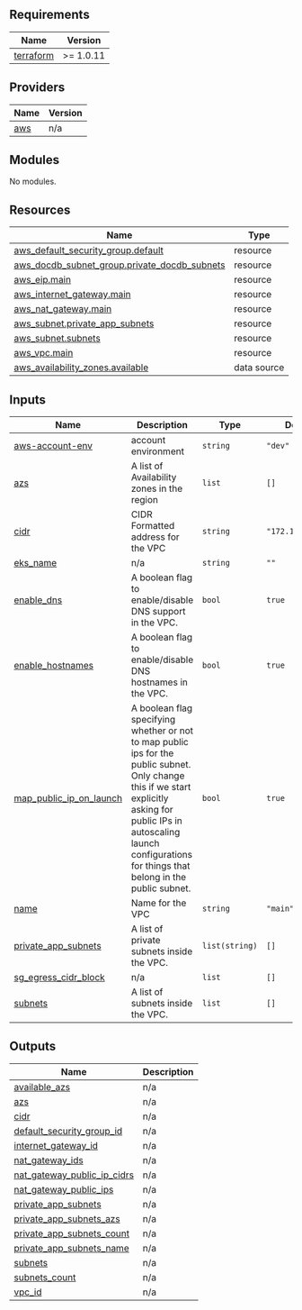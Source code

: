 ## Requirements

| Name | Version |
|------|---------|
| <a name="requirement_terraform"></a> [terraform](#requirement\_terraform) | >= 1.0.11 |

## Providers

| Name | Version |
|------|---------|
| <a name="provider_aws"></a> [aws](#provider\_aws) | n/a |

## Modules

No modules.

## Resources

| Name | Type |
|------|------|
| [aws_default_security_group.default](https://registry.terraform.io/providers/hashicorp/aws/latest/docs/resources/default_security_group) | resource |
| [aws_docdb_subnet_group.private_docdb_subnets](https://registry.terraform.io/providers/hashicorp/aws/latest/docs/resources/docdb_subnet_group) | resource |
| [aws_eip.main](https://registry.terraform.io/providers/hashicorp/aws/latest/docs/resources/eip) | resource |
| [aws_internet_gateway.main](https://registry.terraform.io/providers/hashicorp/aws/latest/docs/resources/internet_gateway) | resource |
| [aws_nat_gateway.main](https://registry.terraform.io/providers/hashicorp/aws/latest/docs/resources/nat_gateway) | resource |
| [aws_subnet.private_app_subnets](https://registry.terraform.io/providers/hashicorp/aws/latest/docs/resources/subnet) | resource |
| [aws_subnet.subnets](https://registry.terraform.io/providers/hashicorp/aws/latest/docs/resources/subnet) | resource |
| [aws_vpc.main](https://registry.terraform.io/providers/hashicorp/aws/latest/docs/resources/vpc) | resource |
| [aws_availability_zones.available](https://registry.terraform.io/providers/hashicorp/aws/latest/docs/data-sources/availability_zones) | data source |

## Inputs

| Name | Description | Type | Default | Required |
|------|-------------|------|---------|:--------:|
| <a name="input_aws-account-env"></a> [aws-account-env](#input\_aws-account-env) | account environment | `string` | `"dev"` | no |
| <a name="input_azs"></a> [azs](#input\_azs) | A list of Availability zones in the region | `list` | `[]` | no |
| <a name="input_cidr"></a> [cidr](#input\_cidr) | CIDR Formatted address for the VPC | `string` | `"172.17.0.0/17"` | no |
| <a name="input_eks_name"></a> [eks\_name](#input\_eks\_name) | n/a | `string` | `""` | no |
| <a name="input_enable_dns"></a> [enable\_dns](#input\_enable\_dns) | A boolean flag to enable/disable DNS support in the VPC. | `bool` | `true` | no |
| <a name="input_enable_hostnames"></a> [enable\_hostnames](#input\_enable\_hostnames) | A boolean flag to enable/disable DNS hostnames in the VPC. | `bool` | `true` | no |
| <a name="input_map_public_ip_on_launch"></a> [map\_public\_ip\_on\_launch](#input\_map\_public\_ip\_on\_launch) | A boolean flag specifying whether or not to map public ips for the public subnet. Only change this if we start explicitly asking for public IPs in autoscaling launch configurations for things that belong in the public subnet. | `bool` | `true` | no |
| <a name="input_name"></a> [name](#input\_name) | Name for the VPC | `string` | `"main"` | no |
| <a name="input_private_app_subnets"></a> [private\_app\_subnets](#input\_private\_app\_subnets) | A list of private subnets inside the VPC. | `list(string)` | `[]` | no |
| <a name="input_sg_egress_cidr_block"></a> [sg\_egress\_cidr\_block](#input\_sg\_egress\_cidr\_block) | n/a | `list` | `[]` | no |
| <a name="input_subnets"></a> [subnets](#input\_subnets) | A list of subnets inside the VPC. | `list` | `[]` | no |

## Outputs

| Name | Description |
|------|-------------|
| <a name="output_available_azs"></a> [available\_azs](#output\_available\_azs) | n/a |
| <a name="output_azs"></a> [azs](#output\_azs) | n/a |
| <a name="output_cidr"></a> [cidr](#output\_cidr) | n/a |
| <a name="output_default_security_group_id"></a> [default\_security\_group\_id](#output\_default\_security\_group\_id) | n/a |
| <a name="output_internet_gateway_id"></a> [internet\_gateway\_id](#output\_internet\_gateway\_id) | n/a |
| <a name="output_nat_gateway_ids"></a> [nat\_gateway\_ids](#output\_nat\_gateway\_ids) | n/a |
| <a name="output_nat_gateway_public_ip_cidrs"></a> [nat\_gateway\_public\_ip\_cidrs](#output\_nat\_gateway\_public\_ip\_cidrs) | n/a |
| <a name="output_nat_gateway_public_ips"></a> [nat\_gateway\_public\_ips](#output\_nat\_gateway\_public\_ips) | n/a |
| <a name="output_private_app_subnets"></a> [private\_app\_subnets](#output\_private\_app\_subnets) | n/a |
| <a name="output_private_app_subnets_azs"></a> [private\_app\_subnets\_azs](#output\_private\_app\_subnets\_azs) | n/a |
| <a name="output_private_app_subnets_count"></a> [private\_app\_subnets\_count](#output\_private\_app\_subnets\_count) | n/a |
| <a name="output_private_app_subnets_name"></a> [private\_app\_subnets\_name](#output\_private\_app\_subnets\_name) | n/a |
| <a name="output_subnets"></a> [subnets](#output\_subnets) | n/a |
| <a name="output_subnets_count"></a> [subnets\_count](#output\_subnets\_count) | n/a |
| <a name="output_vpc_id"></a> [vpc\_id](#output\_vpc\_id) | n/a |
